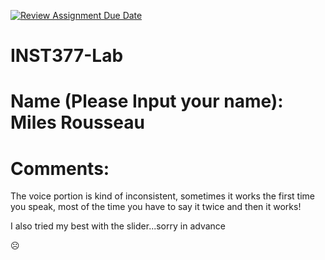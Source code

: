 [![Review Assignment Due Date](https://classroom.github.com/assets/deadline-readme-button-22041afd0340ce965d47ae6ef1cefeee28c7c493a6346c4f15d667ab976d596c.svg)](https://classroom.github.com/a/Fjj4gHXd)
# INST377-Lab

# Name (Please Input your name): Miles Rousseau


# Comments: 

The voice portion is kind of inconsistent, sometimes it works the first time you speak,
most of the time you have to say it twice and then it works!

I also tried my best with the slider...sorry in advance 

☹️